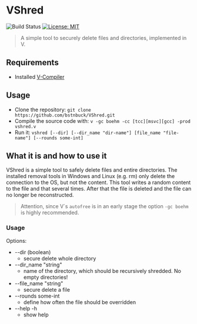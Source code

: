 # VShred

![Build Status](https://github.com/bstnbuck/VShred/workflows/VShred/badge.svg)
[![License: MIT](https://img.shields.io/badge/License-MIT-blue.svg)](https://github.com/bstnbuck/VShred/blob/main/LICENSE)

> A simple tool to securely delete files and directories, implemented in V.

## Requirements
- Installed [V-Compiler](https://github.com/vlang/v)

## Usage
* Clone the repository: ```git clone https://github.com/bstnbuck/VShred.git``` 
* Compile the source code with: ```v -gc boehm -cc [tcc][msvc][gcc] -prod vshred.v ``` 
* Run it: ```vshred [--dir] [--dir_name "dir-name"] [file_name "file-name"] [--rounds some-int] ```

## What it is and how to use it
VShred is a simple tool to safely delete files and entire directories. 
The installed removal tools in Windows and Linux (e.g. rm) only delete the connection to the OS, but not the content. 
This tool writes a random content to the file and that several times. After that the file is deleted and the file can no longer be reconstructed. 

> Attention, since V´s `autofree` is in an early stage the option `-gc boehm` is highly recommended.

### Usage
Options:
* --dir (boolean)                     
    * secure delete whole directory
*  --dir_name "string"       
    * name of the directory, which should be recursively shredded. No empty directories!
*  --file_name "string"      
    * secure delete a file
*  --rounds some-int            
    * define how often the file should be overridden
*  --help -h
    * show help
